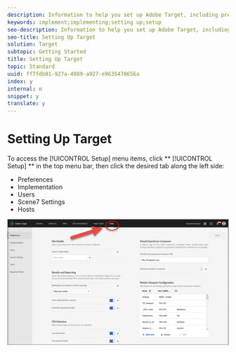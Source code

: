 ```yaml
---
description: Information to help you set up Adobe Target, including preferences, implementation, user management, Scene7 settings, and host management.
keywords: implement;implementing;setting up;setup
seo-description: Information to help you set up Adobe Target, including preferences, implementation, user management, Scene7 settings, and host management.
seo-title: Setting Up Target
solution: Target
subtopic: Getting Started
title: Setting Up Target
topic: Standard
uuid: ff7fdb01-927a-4989-a927-e9635470656a
index: y
internal: n
snippet: y
translate: y
---
```


# Setting Up Target

To access the [!UICONTROL  Setup] menu items, click ** [!UICONTROL  Setup] ** in the top menu bar, then click the desired tab along the left side: 


* Preferences
* Implementation
* Users
* Scene7 Settings
* Hosts


![](assets/setup_menu.png) 
